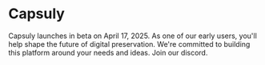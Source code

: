 # Capsuly
Capsuly launches in beta on April 17, 2025. As one of our early users, you'll help shape the future of digital preservation. We're committed to building this platform around your needs and ideas. Join our discord.
